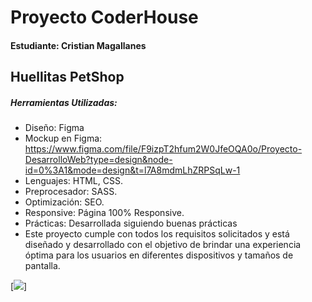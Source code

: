 # Proyecto CoderHouse
####  Estudiante: Cristian Magallanes

## Huellitas PetShop

##### Herramientas Utilizadas:
- Diseño: Figma
- Mockup en Figma: https://www.figma.com/file/F9izpT2hfum2W0JfeOQA0o/Proyecto-DesarrolloWeb?type=design&node-id=0%3A1&mode=design&t=l7A8mdmLhZRPSqLw-1
- Lenguajes: HTML, CSS.
- Preprocesador: SASS.
- Optimización: SEO.
- Responsive: Página 100% Responsive.
- Prácticas: Desarrollada siguiendo buenas prácticas
- Este proyecto cumple con todos los requisitos solicitados y está diseñado y desarrollado con el objetivo de brindar una experiencia óptima para los usuarios en diferentes dispositivos y tamaños de pantalla.

[![](https://elements-cover-images-0.imgix.net/0e947e72-2e49-4c64-80f4-29babf42f4a3?auto=compress%2Cformat&w=900&fit=max&s=2b9fe39f9e033e9ae76daf15c6388df5)]

